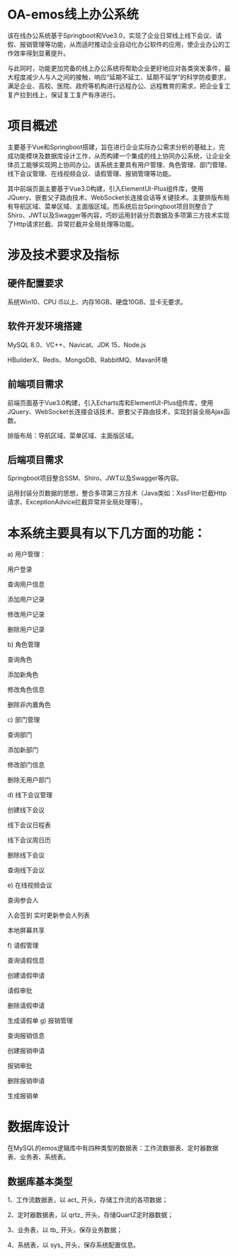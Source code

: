 # OA-emos线上办公系统

该在线办公系统基于Springboot和Vue3.0，实现了企业日常线上线下会议、请假、报销管理等功能，从而适时推动企业自动化办公软件的应用，使企业办公的工作效率得到显著提升。

与此同时，功能更加完备的线上办公系统将帮助企业更好地应对各类突发事件，最大程度减少人与人之间的接触，响应“延期不延工、延期不延学”的科学防疫要求，满足企业、高校、医院、政府等机构进行远程办公、远程教育的需求，把企业复工复产拉到线上，保证复工复产有序进行。

# 项目概述
主要基于Vue和Springboot搭建，旨在进行企业实际办公需求分析的基础上，完成功能模块及数据库设计工作，从而构建一个集成的线上协同办公系统，让企业全体员工能够实现网上协同办公。该系统主要具有用户管理、角色管理、部门管理、线下会议管理、在线视频会议、请假管理、报销管理等功能。

其中前端页面主要基于Vue3.0构建，引入ElementUI-Plus组件库，使用JQuery、嵌套父子路由技术、WebSocket长连接会话等关键技术。主要排版布局有导航区域、菜单区域、主面版区域。而系统后台Springboot项目则整合了Shiro、JWT以及Swagger等内容，巧妙运用封装分页数据及多项第三方技术实现了Http请求拦截、异常拦截并全局处理等功能。

# 涉及技术要求及指标
## 硬件配置要求
系统Win10、CPU i5以上、内存16GB、硬盘10GB、显卡无要求。

## 软件开发环境搭建
MySQL 8.0、VC++、Navicat、JDK 15、Node.js

HBuilderX、Redis、MongoDB、RabbitMQ、Mavan环境

## 前端项目需求
前端页面基于Vue3.0构建，引入Echarts库和ElementUI-Plus组件库，使用JQuery、WebSocket长连接会话技术、嵌套父子路由技术，实现封装全局Ajax函数。

排版布局：导航区域、菜单区域、主面版区域。

## 后端项目需求
Springboot项目整合SSM、Shiro、JWT以及Swagger等内容。

运用封装分页数据的思想，整合多项第三方技术（Java类如：XssFliter拦截Http请求、ExceptionAdvice拦截异常并全局处理等）。

# 本系统主要具有以下几方面的功能：
a)	用户管理：

用户登录

查询用户信息

添加用户记录

修改用户记录

删除用户记录

b)	角色管理

查询角色

添加新角色

修改角色信息

删除非内置角色

c)	部门管理

查询部门

添加新部门

修改部门信息

删除无用户部门

d)	线下会议管理

创建线下会议

线下会议日程表 

线下会议周日历

删除线下会议

查询线下会议

e)	在线视频会议

查询参会人

入会签到
实时更新参会人列表

本地屏幕共享

f)	请假管理

查询请假信息

创建请假申请

请假审批

删除请假申请

生成请假单
g)	报销管理

查询报销信息

创建报销申请

报销审批

删除报销申请

生成报销单

# 数据库设计
在MySQL的emos逻辑库中有四种类型的数据表：工作流数据表、定时器数据表、业务表、系统表。
## 数据库基本类型
1、工作流数据表，以 act_ 开头，存储工作流的各项数据；

2、定时器数据表，以 qrtz_ 开头，存储QuartZ定时器数据；

3、业务表，以 tb_ 开头，保存业务数据；

4、系统表，以 sys_ 开头，保存系统配置信息。
